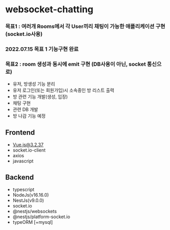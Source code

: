 # websocket-chatting
### 목표1 : 여러개 Rooms에서 각 User끼리 채팅이 가능한 애플리케이션 구현 (socket.io사용)
### 2022.07.15 목표 1 기능구현 완료

### 목표2 : room 생성과 동시에 emit 구현 (DB사용이 아닌, socket 통신으로)
- 유저, 방생성 기능 분리
- 유저 로그인(또는 회원가입)시 소속중인 방 리스트 출력
- 방 관련 기능 개발(생성, 입장)
- 채팅 구현
- 관련 DB 개발
- 방 나감 기능 예정

## Frontend
- Vue.js@3.2.37
- socket.io-client
- axios
- javascript

## Backend
- typescript
- NodeJs(v16.16.0)
- NestJs(v9.0.0)
- socket.io
- @nestjs/websockets 
- @nestjs/platform-socket.io
- typeORM [+mysql]
